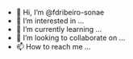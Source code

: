- 👋 Hi, I’m @fdribeiro-sonae
- 👀 I’m interested in ...
- 🌱 I’m currently learning ...
- 💞️ I’m looking to collaborate on ...
- 📫 How to reach me ...

<!---
fdribeiro-sonae/fdribeiro-sonae is a ✨ special ✨ repository because its `README.md` (this file) appears on your GitHub profile.
You can click the Preview link to take a look at your changes.
--->
